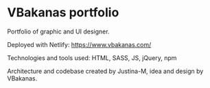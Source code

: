 # VBakanas portfolio

Portfolio of graphic and UI designer.

Deployed with Netlify: https://www.vbakanas.com/

Technologies and tools used: HTML, SASS, JS, jQuery, npm

Architecture and codebase created by Justina-M, idea and design by VBakanas.
